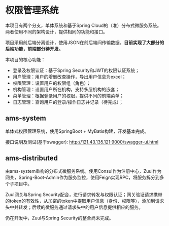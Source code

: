 # 权限管理系统

本项目有两个分支，单体系统和基于Spring Cloud的（准）分布式微服务系统。两者使用不同的架构设计，提供相同的功能和接口。

项目采用前后端分离设计，使用JSON在前后端间传输数据。**目前实现了大部分的后端功能，前端部分待开发。**

本项目的核心功能：

- 登录及权限认证：基于Spring Security和JWT的权限认证系统；
- 用户管理：用户的增删改查操作，导出用户信息为excel；
- 权限管理：设置用户的权限组（角色）；
- 机构管理：设置用户所在机构，支持多层机构的嵌套；
- 菜单管理：根据登录用户的权限，提供不同的前端菜单；
- 日志管理：查询用户的登录/操作日志并记录（待完成）；

## ams-system

单体式权限管理系统，使用SpringBoot + MyBatis构建，开发基本完成。

接口说明及测试(基于swagger): http://121.43.135.121:9000/swagger-ui.html

## ams-distributed

由ams-system重构的分布式微服务系统。使用Consul作为注册中心，Zuul作为网关，Spring-Boot-Admin作为服务监控，使用Feign实现RPC，将服务拆分到多个子项目中。

Zuul网关与Spring Security配合，进行请求转发与权限认证；网关验证请求携带的token的有效性，从加密的token中提取用户信息（身份、权限等），添加到请求头中并转发；后续的微服务通过请求头中的用户信息提供相应的服务。

仍在开发中，Zuul与Spring Security的整合尚未完成。